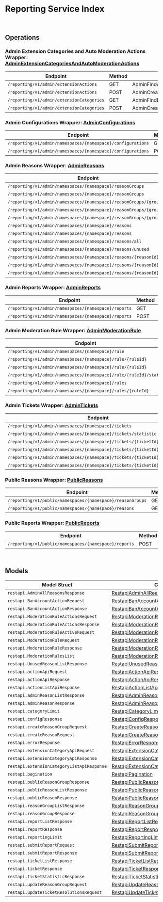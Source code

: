 # Reporting Service Index

&nbsp;

## Operations

### Admin Extension Categories and Auto Moderation Actions Wrapper:  [AdminExtensionCategoriesAndAutoModerationActions](../../reporting-sdk/pkg/wrapper_adminExtensionCategoriesAndAutoModerationActions.go)
| Endpoint | Method | ID | Class | Wrapper | Example |
|---|---|---|---|---|---|
| `/reporting/v1/admin/extensionActions` | GET | AdminFindActionListShort | [AdminFindActionListShort](../../reporting-sdk/pkg/reportingclient/admin_extension_categories_and_auto_moderation_actions/admin_extension_categories_and_auto_moderation_actions_client.go) | [AdminFindActionListShort](../../reporting-sdk/pkg/wrapper_adminExtensionCategoriesAndAutoModerationActions.go) | [AdminFindActionListShort](../../samples/cli/cmd/reporting/adminExtensionCategoriesAndAutoModerationActions/adminFindActionList.go) |
| `/reporting/v1/admin/extensionActions` | POST | AdminCreateModActionShort | [AdminCreateModActionShort](../../reporting-sdk/pkg/reportingclient/admin_extension_categories_and_auto_moderation_actions/admin_extension_categories_and_auto_moderation_actions_client.go) | [AdminCreateModActionShort](../../reporting-sdk/pkg/wrapper_adminExtensionCategoriesAndAutoModerationActions.go) | [AdminCreateModActionShort](../../samples/cli/cmd/reporting/adminExtensionCategoriesAndAutoModerationActions/adminCreateModAction.go) |
| `/reporting/v1/admin/extensionCategories` | GET | AdminFindExtensionCategoryListShort | [AdminFindExtensionCategoryListShort](../../reporting-sdk/pkg/reportingclient/admin_extension_categories_and_auto_moderation_actions/admin_extension_categories_and_auto_moderation_actions_client.go) | [AdminFindExtensionCategoryListShort](../../reporting-sdk/pkg/wrapper_adminExtensionCategoriesAndAutoModerationActions.go) | [AdminFindExtensionCategoryListShort](../../samples/cli/cmd/reporting/adminExtensionCategoriesAndAutoModerationActions/adminFindExtensionCategoryList.go) |
| `/reporting/v1/admin/extensionCategories` | POST | AdminCreateExtensionCategoryShort | [AdminCreateExtensionCategoryShort](../../reporting-sdk/pkg/reportingclient/admin_extension_categories_and_auto_moderation_actions/admin_extension_categories_and_auto_moderation_actions_client.go) | [AdminCreateExtensionCategoryShort](../../reporting-sdk/pkg/wrapper_adminExtensionCategoriesAndAutoModerationActions.go) | [AdminCreateExtensionCategoryShort](../../samples/cli/cmd/reporting/adminExtensionCategoriesAndAutoModerationActions/adminCreateExtensionCategory.go) |

### Admin Configurations Wrapper:  [AdminConfigurations](../../reporting-sdk/pkg/wrapper_adminConfigurations.go)
| Endpoint | Method | ID | Class | Wrapper | Example |
|---|---|---|---|---|---|
| `/reporting/v1/admin/namespaces/{namespace}/configurations` | GET | GetShort | [GetShort](../../reporting-sdk/pkg/reportingclient/admin_configurations/admin_configurations_client.go) | [GetShort](../../reporting-sdk/pkg/wrapper_adminConfigurations.go) | [GetShort](../../samples/cli/cmd/reporting/adminConfigurations/get.go) |
| `/reporting/v1/admin/namespaces/{namespace}/configurations` | POST | UpsertShort | [UpsertShort](../../reporting-sdk/pkg/reportingclient/admin_configurations/admin_configurations_client.go) | [UpsertShort](../../reporting-sdk/pkg/wrapper_adminConfigurations.go) | [UpsertShort](../../samples/cli/cmd/reporting/adminConfigurations/upsert.go) |

### Admin Reasons Wrapper:  [AdminReasons](../../reporting-sdk/pkg/wrapper_adminReasons.go)
| Endpoint | Method | ID | Class | Wrapper | Example |
|---|---|---|---|---|---|
| `/reporting/v1/admin/namespaces/{namespace}/reasonGroups` | GET | AdminListReasonGroupsShort | [AdminListReasonGroupsShort](../../reporting-sdk/pkg/reportingclient/admin_reasons/admin_reasons_client.go) | [AdminListReasonGroupsShort](../../reporting-sdk/pkg/wrapper_adminReasons.go) | [AdminListReasonGroupsShort](../../samples/cli/cmd/reporting/adminReasons/adminListReasonGroups.go) |
| `/reporting/v1/admin/namespaces/{namespace}/reasonGroups` | POST | CreateReasonGroupShort | [CreateReasonGroupShort](../../reporting-sdk/pkg/reportingclient/admin_reasons/admin_reasons_client.go) | [CreateReasonGroupShort](../../reporting-sdk/pkg/wrapper_adminReasons.go) | [CreateReasonGroupShort](../../samples/cli/cmd/reporting/adminReasons/createReasonGroup.go) |
| `/reporting/v1/admin/namespaces/{namespace}/reasonGroups/{groupId}` | GET | GetReasonGroupShort | [GetReasonGroupShort](../../reporting-sdk/pkg/reportingclient/admin_reasons/admin_reasons_client.go) | [GetReasonGroupShort](../../reporting-sdk/pkg/wrapper_adminReasons.go) | [GetReasonGroupShort](../../samples/cli/cmd/reporting/adminReasons/getReasonGroup.go) |
| `/reporting/v1/admin/namespaces/{namespace}/reasonGroups/{groupId}` | DELETE | DeleteReasonGroupShort | [DeleteReasonGroupShort](../../reporting-sdk/pkg/reportingclient/admin_reasons/admin_reasons_client.go) | [DeleteReasonGroupShort](../../reporting-sdk/pkg/wrapper_adminReasons.go) | [DeleteReasonGroupShort](../../samples/cli/cmd/reporting/adminReasons/deleteReasonGroup.go) |
| `/reporting/v1/admin/namespaces/{namespace}/reasonGroups/{groupId}` | PATCH | UpdateReasonGroupShort | [UpdateReasonGroupShort](../../reporting-sdk/pkg/reportingclient/admin_reasons/admin_reasons_client.go) | [UpdateReasonGroupShort](../../reporting-sdk/pkg/wrapper_adminReasons.go) | [UpdateReasonGroupShort](../../samples/cli/cmd/reporting/adminReasons/updateReasonGroup.go) |
| `/reporting/v1/admin/namespaces/{namespace}/reasons` | GET | AdminGetReasonsShort | [AdminGetReasonsShort](../../reporting-sdk/pkg/reportingclient/admin_reasons/admin_reasons_client.go) | [AdminGetReasonsShort](../../reporting-sdk/pkg/wrapper_adminReasons.go) | [AdminGetReasonsShort](../../samples/cli/cmd/reporting/adminReasons/adminGetReasons.go) |
| `/reporting/v1/admin/namespaces/{namespace}/reasons` | POST | CreateReasonShort | [CreateReasonShort](../../reporting-sdk/pkg/reportingclient/admin_reasons/admin_reasons_client.go) | [CreateReasonShort](../../reporting-sdk/pkg/wrapper_adminReasons.go) | [CreateReasonShort](../../samples/cli/cmd/reporting/adminReasons/createReason.go) |
| `/reporting/v1/admin/namespaces/{namespace}/reasons/all` | GET | AdminGetAllReasonsShort | [AdminGetAllReasonsShort](../../reporting-sdk/pkg/reportingclient/admin_reasons/admin_reasons_client.go) | [AdminGetAllReasonsShort](../../reporting-sdk/pkg/wrapper_adminReasons.go) | [AdminGetAllReasonsShort](../../samples/cli/cmd/reporting/adminReasons/adminGetAllReasons.go) |
| `/reporting/v1/admin/namespaces/{namespace}/reasons/unused` | GET | AdminGetUnusedReasonsShort | [AdminGetUnusedReasonsShort](../../reporting-sdk/pkg/reportingclient/admin_reasons/admin_reasons_client.go) | [AdminGetUnusedReasonsShort](../../reporting-sdk/pkg/wrapper_adminReasons.go) | [AdminGetUnusedReasonsShort](../../samples/cli/cmd/reporting/adminReasons/adminGetUnusedReasons.go) |
| `/reporting/v1/admin/namespaces/{namespace}/reasons/{reasonId}` | GET | AdminGetReasonShort | [AdminGetReasonShort](../../reporting-sdk/pkg/reportingclient/admin_reasons/admin_reasons_client.go) | [AdminGetReasonShort](../../reporting-sdk/pkg/wrapper_adminReasons.go) | [AdminGetReasonShort](../../samples/cli/cmd/reporting/adminReasons/adminGetReason.go) |
| `/reporting/v1/admin/namespaces/{namespace}/reasons/{reasonId}` | DELETE | DeleteReasonShort | [DeleteReasonShort](../../reporting-sdk/pkg/reportingclient/admin_reasons/admin_reasons_client.go) | [DeleteReasonShort](../../reporting-sdk/pkg/wrapper_adminReasons.go) | [DeleteReasonShort](../../samples/cli/cmd/reporting/adminReasons/deleteReason.go) |
| `/reporting/v1/admin/namespaces/{namespace}/reasons/{reasonId}` | PATCH | UpdateReasonShort | [UpdateReasonShort](../../reporting-sdk/pkg/reportingclient/admin_reasons/admin_reasons_client.go) | [UpdateReasonShort](../../reporting-sdk/pkg/wrapper_adminReasons.go) | [UpdateReasonShort](../../samples/cli/cmd/reporting/adminReasons/updateReason.go) |

### Admin Reports Wrapper:  [AdminReports](../../reporting-sdk/pkg/wrapper_adminReports.go)
| Endpoint | Method | ID | Class | Wrapper | Example |
|---|---|---|---|---|---|
| `/reporting/v1/admin/namespaces/{namespace}/reports` | GET | ListReportsShort | [ListReportsShort](../../reporting-sdk/pkg/reportingclient/admin_reports/admin_reports_client.go) | [ListReportsShort](../../reporting-sdk/pkg/wrapper_adminReports.go) | [ListReportsShort](../../samples/cli/cmd/reporting/adminReports/listReports.go) |
| `/reporting/v1/admin/namespaces/{namespace}/reports` | POST | AdminSubmitReportShort | [AdminSubmitReportShort](../../reporting-sdk/pkg/reportingclient/admin_reports/admin_reports_client.go) | [AdminSubmitReportShort](../../reporting-sdk/pkg/wrapper_adminReports.go) | [AdminSubmitReportShort](../../samples/cli/cmd/reporting/adminReports/adminSubmitReport.go) |

### Admin Moderation Rule Wrapper:  [AdminModerationRule](../../reporting-sdk/pkg/wrapper_adminModerationRule.go)
| Endpoint | Method | ID | Class | Wrapper | Example |
|---|---|---|---|---|---|
| `/reporting/v1/admin/namespaces/{namespace}/rule` | POST | CreateModerationRuleShort | [CreateModerationRuleShort](../../reporting-sdk/pkg/reportingclient/admin_moderation_rule/admin_moderation_rule_client.go) | [CreateModerationRuleShort](../../reporting-sdk/pkg/wrapper_adminModerationRule.go) | [CreateModerationRuleShort](../../samples/cli/cmd/reporting/adminModerationRule/createModerationRule.go) |
| `/reporting/v1/admin/namespaces/{namespace}/rule/{ruleId}` | PUT | UpdateModerationRuleShort | [UpdateModerationRuleShort](../../reporting-sdk/pkg/reportingclient/admin_moderation_rule/admin_moderation_rule_client.go) | [UpdateModerationRuleShort](../../reporting-sdk/pkg/wrapper_adminModerationRule.go) | [UpdateModerationRuleShort](../../samples/cli/cmd/reporting/adminModerationRule/updateModerationRule.go) |
| `/reporting/v1/admin/namespaces/{namespace}/rule/{ruleId}` | DELETE | DeleteModerationRuleShort | [DeleteModerationRuleShort](../../reporting-sdk/pkg/reportingclient/admin_moderation_rule/admin_moderation_rule_client.go) | [DeleteModerationRuleShort](../../reporting-sdk/pkg/wrapper_adminModerationRule.go) | [DeleteModerationRuleShort](../../samples/cli/cmd/reporting/adminModerationRule/deleteModerationRule.go) |
| `/reporting/v1/admin/namespaces/{namespace}/rule/{ruleId}/status` | PUT | UpdateModerationRuleStatusShort | [UpdateModerationRuleStatusShort](../../reporting-sdk/pkg/reportingclient/admin_moderation_rule/admin_moderation_rule_client.go) | [UpdateModerationRuleStatusShort](../../reporting-sdk/pkg/wrapper_adminModerationRule.go) | [UpdateModerationRuleStatusShort](../../samples/cli/cmd/reporting/adminModerationRule/updateModerationRuleStatus.go) |
| `/reporting/v1/admin/namespaces/{namespace}/rules` | GET | GetModerationRulesShort | [GetModerationRulesShort](../../reporting-sdk/pkg/reportingclient/admin_moderation_rule/admin_moderation_rule_client.go) | [GetModerationRulesShort](../../reporting-sdk/pkg/wrapper_adminModerationRule.go) | [GetModerationRulesShort](../../samples/cli/cmd/reporting/adminModerationRule/getModerationRules.go) |
| `/reporting/v1/admin/namespaces/{namespace}/rules/{ruleId}` | GET | GetModerationRuleDetailsShort | [GetModerationRuleDetailsShort](../../reporting-sdk/pkg/reportingclient/admin_moderation_rule/admin_moderation_rule_client.go) | [GetModerationRuleDetailsShort](../../reporting-sdk/pkg/wrapper_adminModerationRule.go) | [GetModerationRuleDetailsShort](../../samples/cli/cmd/reporting/adminModerationRule/getModerationRuleDetails.go) |

### Admin Tickets Wrapper:  [AdminTickets](../../reporting-sdk/pkg/wrapper_adminTickets.go)
| Endpoint | Method | ID | Class | Wrapper | Example |
|---|---|---|---|---|---|
| `/reporting/v1/admin/namespaces/{namespace}/tickets` | GET | ListTicketsShort | [ListTicketsShort](../../reporting-sdk/pkg/reportingclient/admin_tickets/admin_tickets_client.go) | [ListTicketsShort](../../reporting-sdk/pkg/wrapper_adminTickets.go) | [ListTicketsShort](../../samples/cli/cmd/reporting/adminTickets/listTickets.go) |
| `/reporting/v1/admin/namespaces/{namespace}/tickets/statistic` | GET | TicketStatisticShort | [TicketStatisticShort](../../reporting-sdk/pkg/reportingclient/admin_tickets/admin_tickets_client.go) | [TicketStatisticShort](../../reporting-sdk/pkg/wrapper_adminTickets.go) | [TicketStatisticShort](../../samples/cli/cmd/reporting/adminTickets/ticketStatistic.go) |
| `/reporting/v1/admin/namespaces/{namespace}/tickets/{ticketId}` | GET | GetTicketDetailShort | [GetTicketDetailShort](../../reporting-sdk/pkg/reportingclient/admin_tickets/admin_tickets_client.go) | [GetTicketDetailShort](../../reporting-sdk/pkg/wrapper_adminTickets.go) | [GetTicketDetailShort](../../samples/cli/cmd/reporting/adminTickets/getTicketDetail.go) |
| `/reporting/v1/admin/namespaces/{namespace}/tickets/{ticketId}` | DELETE | DeleteTicketShort | [DeleteTicketShort](../../reporting-sdk/pkg/reportingclient/admin_tickets/admin_tickets_client.go) | [DeleteTicketShort](../../reporting-sdk/pkg/wrapper_adminTickets.go) | [DeleteTicketShort](../../samples/cli/cmd/reporting/adminTickets/deleteTicket.go) |
| `/reporting/v1/admin/namespaces/{namespace}/tickets/{ticketId}/reports` | GET | GetReportsByTicketShort | [GetReportsByTicketShort](../../reporting-sdk/pkg/reportingclient/admin_tickets/admin_tickets_client.go) | [GetReportsByTicketShort](../../reporting-sdk/pkg/wrapper_adminTickets.go) | [GetReportsByTicketShort](../../samples/cli/cmd/reporting/adminTickets/getReportsByTicket.go) |
| `/reporting/v1/admin/namespaces/{namespace}/tickets/{ticketId}/resolutions` | POST | UpdateTicketResolutionsShort | [UpdateTicketResolutionsShort](../../reporting-sdk/pkg/reportingclient/admin_tickets/admin_tickets_client.go) | [UpdateTicketResolutionsShort](../../reporting-sdk/pkg/wrapper_adminTickets.go) | [UpdateTicketResolutionsShort](../../samples/cli/cmd/reporting/adminTickets/updateTicketResolutions.go) |

### Public Reasons Wrapper:  [PublicReasons](../../reporting-sdk/pkg/wrapper_publicReasons.go)
| Endpoint | Method | ID | Class | Wrapper | Example |
|---|---|---|---|---|---|
| `/reporting/v1/public/namespaces/{namespace}/reasonGroups` | GET | PublicListReasonGroupsShort | [PublicListReasonGroupsShort](../../reporting-sdk/pkg/reportingclient/public_reasons/public_reasons_client.go) | [PublicListReasonGroupsShort](../../reporting-sdk/pkg/wrapper_publicReasons.go) | [PublicListReasonGroupsShort](../../samples/cli/cmd/reporting/publicReasons/publicListReasonGroups.go) |
| `/reporting/v1/public/namespaces/{namespace}/reasons` | GET | PublicGetReasonsShort | [PublicGetReasonsShort](../../reporting-sdk/pkg/reportingclient/public_reasons/public_reasons_client.go) | [PublicGetReasonsShort](../../reporting-sdk/pkg/wrapper_publicReasons.go) | [PublicGetReasonsShort](../../samples/cli/cmd/reporting/publicReasons/publicGetReasons.go) |

### Public Reports Wrapper:  [PublicReports](../../reporting-sdk/pkg/wrapper_publicReports.go)
| Endpoint | Method | ID | Class | Wrapper | Example |
|---|---|---|---|---|---|
| `/reporting/v1/public/namespaces/{namespace}/reports` | POST | SubmitReportShort | [SubmitReportShort](../../reporting-sdk/pkg/reportingclient/public_reports/public_reports_client.go) | [SubmitReportShort](../../reporting-sdk/pkg/wrapper_publicReports.go) | [SubmitReportShort](../../samples/cli/cmd/reporting/publicReports/submitReport.go) |


&nbsp;  

## Models

| Model Struct | Class |
|---|---|
| `restapi.AdminAllReasonsResponse` | [RestapiAdminAllReasonsResponse ](../../reporting-sdk/pkg/reportingclientmodels/restapi_admin_all_reasons_response.go) |
| `restapi.BanAccountActionRequest` | [RestapiBanAccountActionRequest ](../../reporting-sdk/pkg/reportingclientmodels/restapi_ban_account_action_request.go) |
| `restapi.BanAccountActionResponse` | [RestapiBanAccountActionResponse ](../../reporting-sdk/pkg/reportingclientmodels/restapi_ban_account_action_response.go) |
| `restapi.ModerationRuleActionsRequest` | [RestapiModerationRuleActionsRequest ](../../reporting-sdk/pkg/reportingclientmodels/restapi_moderation_rule_actions_request.go) |
| `restapi.ModerationRuleActionsResponse` | [RestapiModerationRuleActionsResponse ](../../reporting-sdk/pkg/reportingclientmodels/restapi_moderation_rule_actions_response.go) |
| `restapi.ModerationRuleActiveRequest` | [RestapiModerationRuleActiveRequest ](../../reporting-sdk/pkg/reportingclientmodels/restapi_moderation_rule_active_request.go) |
| `restapi.ModerationRuleRequest` | [RestapiModerationRuleRequest ](../../reporting-sdk/pkg/reportingclientmodels/restapi_moderation_rule_request.go) |
| `restapi.ModerationRuleResponse` | [RestapiModerationRuleResponse ](../../reporting-sdk/pkg/reportingclientmodels/restapi_moderation_rule_response.go) |
| `restapi.ModerationRulesList` | [RestapiModerationRulesList ](../../reporting-sdk/pkg/reportingclientmodels/restapi_moderation_rules_list.go) |
| `restapi.UnusedReasonListResponse` | [RestapiUnusedReasonListResponse ](../../reporting-sdk/pkg/reportingclientmodels/restapi_unused_reason_list_response.go) |
| `restapi.actionApiRequest` | [RestapiActionApiRequest ](../../reporting-sdk/pkg/reportingclientmodels/restapi_action_api_request.go) |
| `restapi.actionApiResponse` | [RestapiActionApiResponse ](../../reporting-sdk/pkg/reportingclientmodels/restapi_action_api_response.go) |
| `restapi.actionListApiResponse` | [RestapiActionListApiResponse ](../../reporting-sdk/pkg/reportingclientmodels/restapi_action_list_api_response.go) |
| `restapi.adminReasonListResponse` | [RestapiAdminReasonListResponse ](../../reporting-sdk/pkg/reportingclientmodels/restapi_admin_reason_list_response.go) |
| `restapi.adminReasonResponse` | [RestapiAdminReasonResponse ](../../reporting-sdk/pkg/reportingclientmodels/restapi_admin_reason_response.go) |
| `restapi.categoryLimit` | [RestapiCategoryLimit ](../../reporting-sdk/pkg/reportingclientmodels/restapi_category_limit.go) |
| `restapi.configResponse` | [RestapiConfigResponse ](../../reporting-sdk/pkg/reportingclientmodels/restapi_config_response.go) |
| `restapi.createReasonGroupRequest` | [RestapiCreateReasonGroupRequest ](../../reporting-sdk/pkg/reportingclientmodels/restapi_create_reason_group_request.go) |
| `restapi.createReasonRequest` | [RestapiCreateReasonRequest ](../../reporting-sdk/pkg/reportingclientmodels/restapi_create_reason_request.go) |
| `restapi.errorResponse` | [RestapiErrorResponse ](../../reporting-sdk/pkg/reportingclientmodels/restapi_error_response.go) |
| `restapi.extensionCategoryApiRequest` | [RestapiExtensionCategoryApiRequest ](../../reporting-sdk/pkg/reportingclientmodels/restapi_extension_category_api_request.go) |
| `restapi.extensionCategoryApiResponse` | [RestapiExtensionCategoryApiResponse ](../../reporting-sdk/pkg/reportingclientmodels/restapi_extension_category_api_response.go) |
| `restapi.extensionCategoryListApiResponse` | [RestapiExtensionCategoryListApiResponse ](../../reporting-sdk/pkg/reportingclientmodels/restapi_extension_category_list_api_response.go) |
| `restapi.pagination` | [RestapiPagination ](../../reporting-sdk/pkg/reportingclientmodels/restapi_pagination.go) |
| `restapi.publicReasonGroupResponse` | [RestapiPublicReasonGroupResponse ](../../reporting-sdk/pkg/reportingclientmodels/restapi_public_reason_group_response.go) |
| `restapi.publicReasonListResponse` | [RestapiPublicReasonListResponse ](../../reporting-sdk/pkg/reportingclientmodels/restapi_public_reason_list_response.go) |
| `restapi.publicReasonResponse` | [RestapiPublicReasonResponse ](../../reporting-sdk/pkg/reportingclientmodels/restapi_public_reason_response.go) |
| `restapi.reasonGroupListResponse` | [RestapiReasonGroupListResponse ](../../reporting-sdk/pkg/reportingclientmodels/restapi_reason_group_list_response.go) |
| `restapi.reasonGroupResponse` | [RestapiReasonGroupResponse ](../../reporting-sdk/pkg/reportingclientmodels/restapi_reason_group_response.go) |
| `restapi.reportListResponse` | [RestapiReportListResponse ](../../reporting-sdk/pkg/reportingclientmodels/restapi_report_list_response.go) |
| `restapi.reportResponse` | [RestapiReportResponse ](../../reporting-sdk/pkg/reportingclientmodels/restapi_report_response.go) |
| `restapi.reportingLimit` | [RestapiReportingLimit ](../../reporting-sdk/pkg/reportingclientmodels/restapi_reporting_limit.go) |
| `restapi.submitReportRequest` | [RestapiSubmitReportRequest ](../../reporting-sdk/pkg/reportingclientmodels/restapi_submit_report_request.go) |
| `restapi.submitReportResponse` | [RestapiSubmitReportResponse ](../../reporting-sdk/pkg/reportingclientmodels/restapi_submit_report_response.go) |
| `restapi.ticketListResponse` | [RestapiTicketListResponse ](../../reporting-sdk/pkg/reportingclientmodels/restapi_ticket_list_response.go) |
| `restapi.ticketResponse` | [RestapiTicketResponse ](../../reporting-sdk/pkg/reportingclientmodels/restapi_ticket_response.go) |
| `restapi.ticketStatisticResponse` | [RestapiTicketStatisticResponse ](../../reporting-sdk/pkg/reportingclientmodels/restapi_ticket_statistic_response.go) |
| `restapi.updateReasonGroupRequest` | [RestapiUpdateReasonGroupRequest ](../../reporting-sdk/pkg/reportingclientmodels/restapi_update_reason_group_request.go) |
| `restapi.updateTicketResolutionsRequest` | [RestapiUpdateTicketResolutionsRequest ](../../reporting-sdk/pkg/reportingclientmodels/restapi_update_ticket_resolutions_request.go) |
